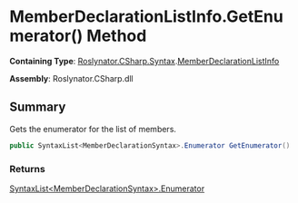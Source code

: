 # MemberDeclarationListInfo\.GetEnumerator\(\) Method

**Containing Type**: [Roslynator.CSharp.Syntax](../../README.md)\.[MemberDeclarationListInfo](../README.md)

**Assembly**: Roslynator\.CSharp\.dll

## Summary

Gets the enumerator for the list of members\.

```csharp
public SyntaxList<MemberDeclarationSyntax>.Enumerator GetEnumerator()
```

### Returns

[SyntaxList\<MemberDeclarationSyntax>.Enumerator](https://docs.microsoft.com/en-us/dotnet/api/microsoft.codeanalysis.syntaxlist-1.enumerator)

